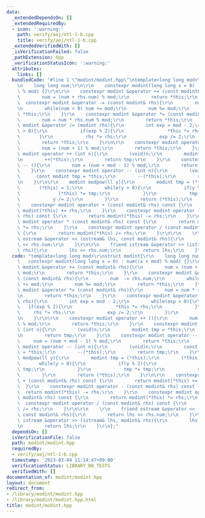 ```yaml
---
data:
  _extendedDependsOn: []
  _extendedRequiredBy:
  - icon: ':warning:'
    path: verify/aoj/ntl-1-b.cpp
    title: verify/aoj/ntl-1-b.cpp
  _extendedVerifiedWith: []
  _isVerificationFailed: false
  _pathExtension: hpp
  _verificationStatusIcon: ':warning:'
  attributes:
    links: []
  bundledCode: "#line 1 \"modint/modint.hpp\"\ntemplate<long long mod>\r\nstruct modint{\r\
    \n    long long num;\r\n\r\n    constexpr modint(long long x = 0) : num((x + mod)\
    \ % mod) {}\r\n\r\n    constexpr modint &operator += (const modint& rhs){\r\n\
    \        num = (num + rhs.num) % mod;\r\n        return *this;\r\n    }\r\n  \
    \  constexpr modint &operator -= (const modint& rhs){\r\n        num  -= rhs.num;\r\
    \n        while(num < 0) num += mod;\r\n        num %= mod;\r\n        return\
    \ *this;\r\n    }\r\n    constexpr modint &operator *= (const modint& rhs){\r\n\
    \        num = num * rhs.num % mod;\r\n        return *this;\r\n    }\r\n    constexpr\
    \ modint &operator /= (modint rhs){\r\n        int exp = mod - 2;\r\n        while(exp\
    \ > 0){\r\n            if(exp % 2){\r\n                *this *= rhs;\r\n     \
    \       }\r\n            rhs *= rhs;\r\n            exp /= 2;\r\n        }\r\n\
    \        return *this;\r\n    }\r\n\r\n    constexpr modint operator ++ (){\r\n\
    \        num = (num + 1) % mod;\r\n        return *this;\r\n    }\r\n    constexpr\
    \ modint operator ++ (int n){\r\n        (void)n;\r\n        modint tmp = *this;\r\
    \n        ++(*this);\r\n        return tmp;\r\n    }\r\n    constexpr modint operator\
    \ -- (){\r\n        num = (num + mod - 1) % mod;\r\n        return *this;\r\n\
    \    }\r\n    constexpr modint operator -- (int n){\r\n        (void)n;\r\n  \
    \      const modint tmp = *this;\r\n        --(*this);\r\n        return tmp;\r\
    \n    }\r\n\r\n    modint modpow(ll y){\r\n        modint tmp = (*this);\r\n \
    \       (*this) = 1;\r\n        while(y > 0){\r\n            if(y % 2){\r\n  \
    \              (*this) *= tmp;\r\n            }\r\n            tmp *= tmp;\r\n\
    \            y /= 2;\r\n        }\r\n        return (*this);\r\n    }\r\n\r\n\
    \    constexpr modint operator + (const modint& rhs) const {\r\n        return\
    \ modint(*this) += rhs;\r\n    }\r\n    constexpr modint operator - (const modint&\
    \ rhs) const {\r\n        return modint(*this) -= rhs;\r\n    }\r\n    constexpr\
    \ modint operator * (const modint& rhs) const {\r\n        return modint(*this)\
    \ *= rhs;\r\n    }\r\n    constexpr modint operator / (const modint& rhs) const\
    \ {\r\n        return modint(*this) /= rhs;\r\n    }\r\n\r\n    \r\n    friend\
    \ ostream &operator << (ostream& lhs, const modint& rhs){\r\n        return lhs\
    \ << rhs.num;\r\n    }\r\n\r\n    friend istream &operator >> (istream& lhs, modint&\
    \ rhs){\r\n        lhs >> rhs.num;\r\n        return lhs;\r\n    }\r\n};\n"
  code: "template<long long mod>\r\nstruct modint{\r\n    long long num;\r\n\r\n \
    \   constexpr modint(long long x = 0) : num((x + mod) % mod) {}\r\n\r\n    constexpr\
    \ modint &operator += (const modint& rhs){\r\n        num = (num + rhs.num) %\
    \ mod;\r\n        return *this;\r\n    }\r\n    constexpr modint &operator -=\
    \ (const modint& rhs){\r\n        num  -= rhs.num;\r\n        while(num < 0) num\
    \ += mod;\r\n        num %= mod;\r\n        return *this;\r\n    }\r\n    constexpr\
    \ modint &operator *= (const modint& rhs){\r\n        num = num * rhs.num % mod;\r\
    \n        return *this;\r\n    }\r\n    constexpr modint &operator /= (modint\
    \ rhs){\r\n        int exp = mod - 2;\r\n        while(exp > 0){\r\n         \
    \   if(exp % 2){\r\n                *this *= rhs;\r\n            }\r\n       \
    \     rhs *= rhs;\r\n            exp /= 2;\r\n        }\r\n        return *this;\r\
    \n    }\r\n\r\n    constexpr modint operator ++ (){\r\n        num = (num + 1)\
    \ % mod;\r\n        return *this;\r\n    }\r\n    constexpr modint operator ++\
    \ (int n){\r\n        (void)n;\r\n        modint tmp = *this;\r\n        ++(*this);\r\
    \n        return tmp;\r\n    }\r\n    constexpr modint operator -- (){\r\n   \
    \     num = (num + mod - 1) % mod;\r\n        return *this;\r\n    }\r\n    constexpr\
    \ modint operator -- (int n){\r\n        (void)n;\r\n        const modint tmp\
    \ = *this;\r\n        --(*this);\r\n        return tmp;\r\n    }\r\n\r\n    modint\
    \ modpow(ll y){\r\n        modint tmp = (*this);\r\n        (*this) = 1;\r\n \
    \       while(y > 0){\r\n            if(y % 2){\r\n                (*this) *=\
    \ tmp;\r\n            }\r\n            tmp *= tmp;\r\n            y /= 2;\r\n\
    \        }\r\n        return (*this);\r\n    }\r\n\r\n    constexpr modint operator\
    \ + (const modint& rhs) const {\r\n        return modint(*this) += rhs;\r\n  \
    \  }\r\n    constexpr modint operator - (const modint& rhs) const {\r\n      \
    \  return modint(*this) -= rhs;\r\n    }\r\n    constexpr modint operator * (const\
    \ modint& rhs) const {\r\n        return modint(*this) *= rhs;\r\n    }\r\n  \
    \  constexpr modint operator / (const modint& rhs) const {\r\n        return modint(*this)\
    \ /= rhs;\r\n    }\r\n\r\n    \r\n    friend ostream &operator << (ostream& lhs,\
    \ const modint& rhs){\r\n        return lhs << rhs.num;\r\n    }\r\n\r\n    friend\
    \ istream &operator >> (istream& lhs, modint& rhs){\r\n        lhs >> rhs.num;\r\
    \n        return lhs;\r\n    }\r\n};"
  dependsOn: []
  isVerificationFile: false
  path: modint/modint.hpp
  requiredBy:
  - verify/aoj/ntl-1-b.cpp
  timestamp: '2023-03-04 11:14:47+09:00'
  verificationStatus: LIBRARY_NO_TESTS
  verifiedWith: []
documentation_of: modint/modint.hpp
layout: document
redirect_from:
- /library/modint/modint.hpp
- /library/modint/modint.hpp.html
title: modint/modint.hpp
---
```

